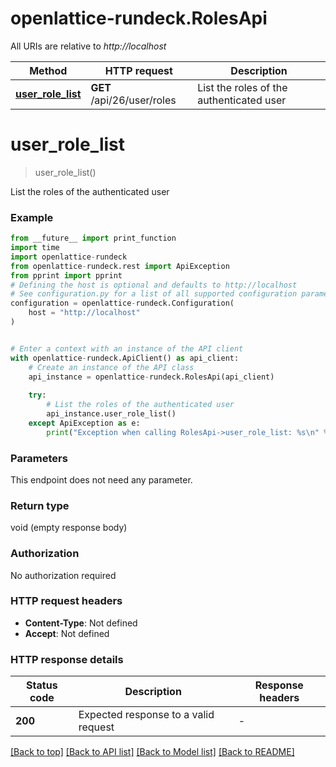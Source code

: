 # openlattice-rundeck.RolesApi

All URIs are relative to *http://localhost*

Method | HTTP request | Description
------------- | ------------- | -------------
[**user_role_list**](RolesApi.md#user_role_list) | **GET** /api/26/user/roles | List the roles of the authenticated user


# **user_role_list**
> user_role_list()

List the roles of the authenticated user

### Example

```python
from __future__ import print_function
import time
import openlattice-rundeck
from openlattice-rundeck.rest import ApiException
from pprint import pprint
# Defining the host is optional and defaults to http://localhost
# See configuration.py for a list of all supported configuration parameters.
configuration = openlattice-rundeck.Configuration(
    host = "http://localhost"
)


# Enter a context with an instance of the API client
with openlattice-rundeck.ApiClient() as api_client:
    # Create an instance of the API class
    api_instance = openlattice-rundeck.RolesApi(api_client)
    
    try:
        # List the roles of the authenticated user
        api_instance.user_role_list()
    except ApiException as e:
        print("Exception when calling RolesApi->user_role_list: %s\n" % e)
```

### Parameters
This endpoint does not need any parameter.

### Return type

void (empty response body)

### Authorization

No authorization required

### HTTP request headers

 - **Content-Type**: Not defined
 - **Accept**: Not defined

### HTTP response details
| Status code | Description | Response headers |
|-------------|-------------|------------------|
**200** | Expected response to a valid request |  -  |

[[Back to top]](#) [[Back to API list]](../README.md#documentation-for-api-endpoints) [[Back to Model list]](../README.md#documentation-for-models) [[Back to README]](../README.md)

